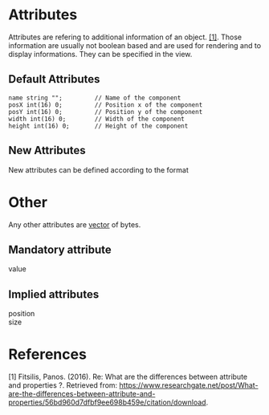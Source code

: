 # Attributes

Attributes are refering to additional information of an object. [[1]](#1). Those information are usually not boolean based and are used for rendering and to display informations. They can be specified in the view.

## Default Attributes
```
name string "";         // Name of the component 
posX int(16) 0;         // Position x of the component
posY int(16) 0;         // Position y of the component
width int(16) 0;        // Width of the component
height int(16) 0;       // Height of the component
```

## New Attributes
New attributes can be defined according to the format 

# Other
Any other attributes are [vector](https://en.wikipedia.org/wiki/Dynamic_array) of bytes.

## Mandatory attribute
value

## Implied attributes
position<br>
size

# References
<a id="1">[1]</a>  Fitsilis, Panos. (2016). Re: What are the differences between attribute and properties ?. Retrieved from: https://www.researchgate.net/post/What-are-the-differences-between-attribute-and-properties/56bd960d7dfbf9ee698b459e/citation/download. 
